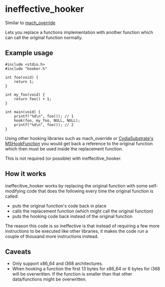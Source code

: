 ineffective_hooker
==================

Similar to [mach_override](https://github.com/rentzsch/mach_override)

Lets you replace a functions implementation with another function which can call the original function normally.

Example usage
-------------

```
#include <stdio.h>
#include "hooker.h"

int foo(void) {
	return 1;
}

int my_foo(void) {
	return foo() + 1;
}

int main(void) {
	printf("%d\n", foo()); // 1
	hook(foo, my_foo, NULL, NULL);
	printf("%d\n", foo()); // 2
}
```

Using other hooking libraries such as mach_override or [CydiaSubstrate's MSHookFunction](http://www.cydiasubstrate.com/) you would get back a reference to the original function which then must be used inside the replacement function.

This is not required (or possible) with ineffecitive_hooker.

How it works
------------

ineffecitive_hooker works by replacing the original function with some self-modifying code that does the following every time the original function is called:

- puts the original function's code back in place
- calls the replacement function (which might call the original function)
- puts the hooking code back instead of the original function

The reason this code is so ineffective is that instead of requiring a few more instructions to be executed like other libraries, it makes the code run a couple of thousand more instructions instead.

Caveats
-------

- Only support x86_64 and i368 architectures.
- When hooking a function the first 13 bytes for x86_64 or 6 bytes for i368 will be overwritten. If the function is smaller than that other data/functions might be overwritten.
